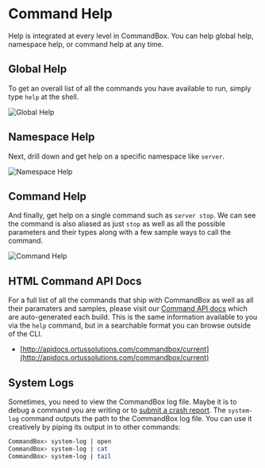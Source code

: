 # Command Help

Help is integrated at every level in CommandBox. You can help global help, namespace help, or command help at any time.

## Global Help

To get an overall list of all the commands you have available to run, simply type `help` at the shell.

![Global Help](../.gitbook/assets/global\_help.png)

## Namespace Help

Next, drill down and get help on a specific namespace like `server`.

![Namespace Help](../.gitbook/assets/namespace\_help.png)

## Command Help

And finally, get help on a single command such as `server stop`. We can see the command is also aliased as just `stop` as well as all the possible parameters and their types along with a few sample ways to call the command.

![Command Help](../.gitbook/assets/command\_help.png)

## HTML Command API Docs

For a full list of all the commands that ship with CommandBox as well as all their paramaters and samples, please visit our [Command API docs](http://apidocs.ortussolutions.com/commandbox/current) which are auto-generated each build. This is the same information available to you via the `help` command, but in a searchable format you can browse outside of the CLI.

* [http://apidocs.ortussolutions.com/commandbox/current](http://apidocs.ortussolutions.com/commandbox/current)

## System Logs

Sometimes, you need to view the CommandBox log file. Maybe it is to debug a command you are writing or to [submit a crash report](https://ortussolutions.atlassian.net/secure/RapidBoard.jspa?rapidView=24\&projectKey=COMMANDBOX). The `system-log` command outputs the path to the CommandBox log file. You can use it creatively by piping its output in to other commands:

```bash
CommandBox> system-log | open
CommandBox> system-log | cat
CommandBox> system-log | tail
```
